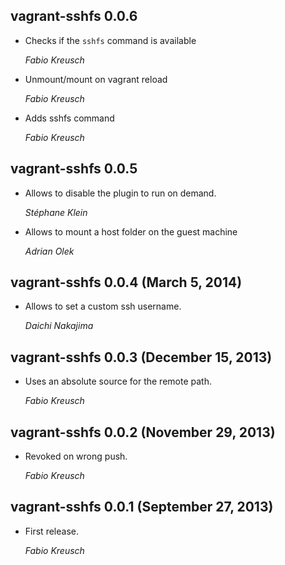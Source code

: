 ## vagrant-sshfs 0.0.6 ##

* Checks if the `sshfs` command is available

    *Fabio Kreusch*

* Unmount/mount on vagrant reload

    *Fabio Kreusch*

* Adds sshfs command

    *Fabio Kreusch*

## vagrant-sshfs 0.0.5 ##

*   Allows to disable the plugin to run on demand.

    *Stéphane Klein*

*   Allows to mount a host folder on the guest machine

    *Adrian Olek*

## vagrant-sshfs 0.0.4 (March 5, 2014) ##

*   Allows to set a custom ssh username.

    *Daichi Nakajima*

## vagrant-sshfs 0.0.3 (December 15, 2013) ##

*   Uses an absolute source for the remote path.

    *Fabio Kreusch*

## vagrant-sshfs 0.0.2 (November 29, 2013) ##

*   Revoked on wrong push.

    *Fabio Kreusch*

## vagrant-sshfs 0.0.1 (September 27, 2013) ##

*   First release.

    *Fabio Kreusch*
